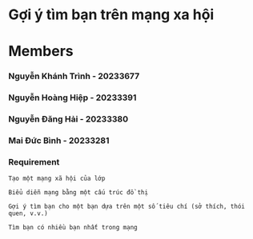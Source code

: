 #  Gợi ý tìm bạn trên mạng xa hội
#  Members
###  Nguyễn Khánh Trình - 20233677
###  Nguyễn Hoàng Hiệp - 20233391
###  Nguyễn Đăng Hải - 20233380
###  Mai Đức Bình - 20233281



### Requirement
```
Tạo một mạng xã hội của lớp  

Biểu diễn mạng bằng một cấu trúc đồ thị  

Gợi ý tìm bạn cho một bạn dựa trên một số tiêu chí (sở thích, thói quen, v.v.)  

Tìm bạn có nhiều bạn nhất trong mạng 
```
